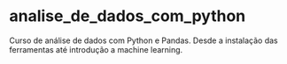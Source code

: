 # analise_de_dados_com_python
Curso de análise de dados com Python e Pandas. Desde a instalação das ferramentas até introdução a machine learning.
